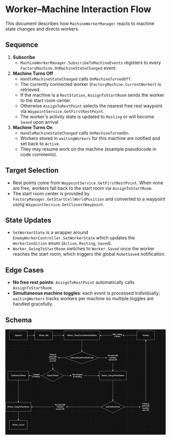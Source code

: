 # Worker–Machine Interaction Flow

This document describes how `MachineWorkerManager` reacts to machine state changes and directs workers.

## Sequence
1. **Subscribe**
   - `MachineWorkerManager.SubscribeToMachineEvents` registers to every `FactoryMachine.OnMachineStateChanged` event.
2. **Machine Turns Off**
   - `HandleMachineStateChanged` calls `OnMachineTurnedOff`.
   - The currently connected worker (`FactoryMachine.CurrentWorker`) is retrieved.
   - If the machine is a `RestStation`, `AssignToStartRoom` sends the worker to the start room center.
   - Otherwise `AssignToRestPoint` selects the nearest free rest waypoint via `WaypointService.GetFirstRestPoint`.
   - The worker's activity state is updated to `Resting` or will become `Saved` upon arrival.
3. **Machine Turns On**
   - `HandleMachineStateChanged` calls `OnMachineTurnedOn`.
   - Workers stored in `waitingWorkers` for this machine are notified and set back to `Active`.
   - They may resume work on the machine (example pseudocode in code comments).

## Target Selection
- Rest points come from `WaypointService.GetFirstRestPoint`. When none are free, workers fall back to the start room via `AssignToStartRoom`.
- The start room center is provided by `FactoryManager.GetStartCellWorldPosition` and converted to a waypoint using `WaypointService.GetClosestWaypoint`.

## State Updates
- `SetWorkerState` is a wrapper around `EnemyWorkerController.SetWorkerState` which updates the `WorkerCondition` enum (`Active`, `Resting`, `Saved`).
- `Worker_GoingToStartRoom` switches to `Worker_Saved` once the worker reaches the start room, which triggers the global `RobotSaved` notification.

## Edge Cases
- **No free rest points**: `AssignToRestPoint` automatically calls `AssignToStartRoom`.
- **Simultaneous machine toggles**: each event is processed individually; `waitingWorkers` tracks workers per machine so multiple toggles are handled gracefully.

## Schema 
![alt text](image.png)